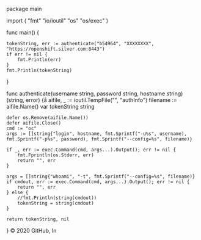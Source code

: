 package main

import (
	"fmt"
	"io/ioutil"
	"os"
	"os/exec"
)

func main() {

	tokenString, err := authenticate("b54964", "XXXXXXXX", "https://openshift.silver.com:8443")
	if err != nil {
		fmt.Println(err)
	}
	fmt.Println(tokenString)

}

func authenticate(username string, password string, hostname string) (string, error) {å
	aifile, _ := ioutil.TempFile("", "authInfo")
	filename := aifile.Name()
	var tokenString string

	defer os.Remove(aifile.Name())
	defer aifile.Close()
	cmd := "oc"
	args := []string{"login", hostname, fmt.Sprintf("-u%s", username), fmt.Sprintf("-p%s", password), fmt.Sprintf("--config=%s", filename)}

	if _, err := exec.Command(cmd, args...).Output(); err != nil {
		fmt.Fprintln(os.Stderr, err)
		return "", err
	}

	args = []string{"whoami", "-t", fmt.Sprintf("--config=%s", filename)}
	if cmdout, err := exec.Command(cmd, args...).Output(); err != nil {
		return "", err
	} else {
		//fmt.Println(string(cmdout))
		tokenString = string(cmdout)
	}

	return tokenString, nil

}
© 2020 GitHub, In